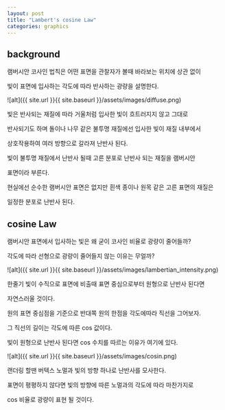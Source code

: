 ```yaml
---
layout: post
title: "Lambert's cosine Law"
categories: graphics
---
```


## background

램버시안 코사인 법칙은 어떤 표면을 관찰자가 볼때 바라보는 위치에 상관 없이

빛이 표면에 입사하는 각도에 따라 반사하는 광량을 설명한다.

![alt]({{ site.url }}{{ site.baseurl }}/assets/images/diffuse.png)

빛은 반사되는 재질에 따라 거울처럼 입사한 빛이 흐트러지지 않고 그대로 

반사되기도 하며 돌이나 나무 같은 불투명 재질에선 입사한 빛이 재질 내부에서 

상호작용하여 여러 방향으로 갈라져 난반사 된다.

빛이 불투명 재질에서 난반사 될때 고른 분포로 난반사 되는 재질을 램버시안 

표면이라 부른다.

현실에선 순수한 램버시안 표면은 없지만 흰색 종이나 원목 같은 고른 표면의 재질은 

일정한 분포로 난반사 된다.


## cosine Law

램버시안 표면에서 입사하는 빛은 왜 굳이 코사인 비율로 광량이 줄어들까?

각도에 따라 선형으로 광량이 줄어들지 않는 이유는 무얼까?

![alt]({{ site.url }}{{ site.baseurl }}/assets/images/lambertian_intensity.png)

한줄기 빛이 수직으로 표면에 비출때 표면 중심으로부터 원형으로 난반사 된다면

자연스러울 것이다.

원의 표면 중심점을 기준으로 반대쪽 원의 한점을 각도에따라 직선을 그어보자.

그 직선의 길이는 각도에 따른 cos 값이다.

빛이 원형으로 난반사 된다면 cos 수치를 따르는 이유가 여기에 있다.


![alt]({{ site.url }}{{ site.baseurl }}/assets/images/cosin.png)


랜더링 할땐 버텍스 노멀과 빛의 방향 하나로 난반사를 모사한다.

표면이 평평하지 않다면 빛의 방향에 따른 노멀과의 각도에 따라 마찬가지로

cos 비율로 광량이 표현 될 것이다.

























